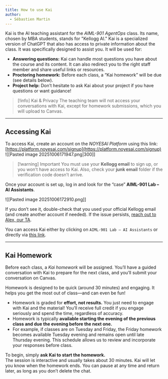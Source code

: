 ```yaml
---
title: How to use Kai
author:
  - Sébastien Martin
---
```

Kai is the AI teaching assistant for the _AIML-901 AgentOps_ class. Its name, chosen by MBA students, stands for "Kellogg AI." Kai is a specialized version of ChatGPT that also has access to private information about the class. It was specifically designed to assist you. It will be used for:

- **Answering questions:** Kai can handle most questions you have about the course and its content. It can also redirect you to the right staff member and share useful links or resources.  
- **Proctoring homework:** Before each class, a “Kai homework” will be due (see details below).  
- **Project help:** Don’t hesitate to ask Kai about your project if you have questions or want guidance!

> [!info] Kai & Privacy
> The teaching team will not access your conversations with Kai, except for homework submissions, which you will upload to Canvas.

---

## Accessing Kai

To access Kai, create an account on the _NOYESAI Platform_ using this link: [https://platform.noyesai.com/signup](https://platform.noyesai.com/signup)  
![[Pasted image 20251006171947.png|300]]

> [!warning] Important
> You must use your **Kellogg email** to sign up, or you won’t have access to Kai. Also, check your **junk email** folder if the verification code doesn’t arrive.

Once your account is set up, log in and look for the “case” **AIML-901 Lab – AI Assistants**.  

![[Pasted image 20251006172910.png]]

If you don’t see it, double-check that you used your official Kellogg email (and create another account if needed). If the issue persists, [reach out to Alex, our TA](mailto:alexander.jensen1@kellogg.northwestern.edu).

You can access Kai either by clicking on `AIML-901 Lab – AI Assistants` or directly via [this link](https://platform.noyesai.com/case-share/ae93e72a-d0ad-4065-b48c-9487bc8cf75d/aiml901-lab-ai-assistants).

---

## Kai Homework

Before each class, a _Kai homework_ will be assigned. You’ll have a guided conversation with Kai to prepare for the next class, and you’ll submit your conversation on Canvas.

Homework is designed to be quick (around 30 minutes) and engaging. It helps you get the most out of class—and can even be fun!

- Homework is graded for **effort, not results.** You just need to engage with Kai and the material! You’ll receive full credit if you engage seriously and spend the time, regardless of accuracy.  
- Homework is typically **available starting the evening of the previous class and due the evening before the next one.**  
- For example, if classes are on Tuesday and Friday, the Friday homework becomes available Tuesday evening and remains open until late Thursday evening. This schedule allows us to review and incorporate your responses before class.

To begin, simply **ask Kai to start the homework.**  
The session is interactive and usually takes about 30 minutes. Kai will let you know when the homework ends. You can pause at any time and return later, as long as you don’t delete the chat.


